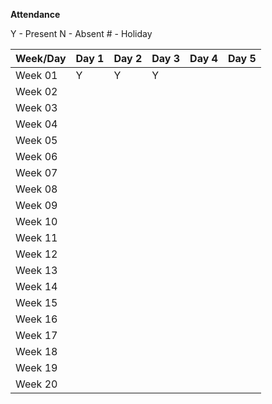 
**Attendance** 

Y - Present   N - Absent   # - Holiday

| Week/Day | Day 1 | Day 2 | Day 3 | Day 4 | Day 5 |
| ------  | ---- | ---- | ---- | ---- | ---- |
| Week 01 |  Y   |   Y  |   Y  |      |      |
| Week 02 |      |      |      |      |      |
| Week 03 |      |      |      |      |      |
| Week 04 |      |      |      |      |      |
| Week 05 |      |      |      |      |      |
| Week 06 |      |      |      |      |      |
| Week 07 |      |      |      |      |      |
| Week 08 |      |      |      |      |      |
| Week 09 |      |      |      |      |      |
| Week 10 |      |      |      |      |      |
| Week 11 |      |      |      |      |      |
| Week 12 |      |      |      |      |      |
| Week 13 |      |      |      |      |      |
| Week 14 |      |      |      |      |      |
| Week 15 |      |      |      |      |      |
| Week 16 |      |      |      |      |      |
| Week 17 |      |      |      |      |      |
| Week 18 |      |      |      |      |      |
| Week 19 |      |      |      |      |      |
| Week 20 |      |      |      |      |      |

